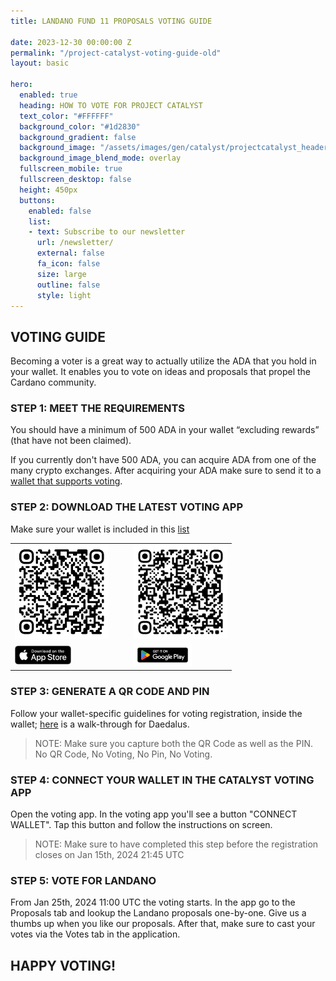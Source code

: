```yaml
---
title: LANDANO FUND 11 PROPOSALS VOTING GUIDE

date: 2023-12-30 00:00:00 Z
permalink: "/project-catalyst-voting-guide-old"
layout: basic

hero:
  enabled: true
  heading: HOW TO VOTE FOR PROJECT CATALYST
  text_color: "#FFFFFF"
  background_color: "#1d2830"
  background_gradient: false
  background_image: "/assets/images/gen/catalyst/projectcatalyst_header.png"
  background_image_blend_mode: overlay
  fullscreen_mobile: true
  fullscreen_desktop: false
  height: 450px
  buttons:
    enabled: false
    list:
    - text: Subscribe to our newsletter
      url: /newsletter/
      external: false
      fa_icon: false
      size: large
      outline: false
      style: light
---
```


## VOTING GUIDE

Becoming a voter is a great way to actually utilize the ADA that you hold in your wallet. It enables you to vote on ideas and proposals that propel the Cardano community.

### STEP 1: MEET THE REQUIREMENTS

You should have a minimum of 500 ADA in your wallet “excluding rewards” (that have not been claimed).

If you currently don't have 500 ADA, you can acquire ADA from one of the many crypto exchanges. After acquiring your ADA make sure to send it to a [wallet that supports voting](https://docs.projectcatalyst.io/fund-documentation/fund11-docs/how-to-register-as-a-voter/wallet-registration-guide/supported-wallets).

### STEP 2: DOWNLOAD THE LATEST VOTING APP

Make sure your wallet is included in this [list](https://docs.projectcatalyst.io/fund-documentation/fund11-docs/how-to-register-as-a-voter/wallet-registration-guide/supported-wallets)

<table style="margin-left: auto; margin-right: auto;">
    <tr>
        <td style="padding-right: 20px; text-align='center';"><a href="https://apps.apple.com/en/app/catalyst-voting/id1517473397?l=en" target="_blank" rel="noopener"><img src="assets/images/gen/catalyst/download_on_the_app_store_qr.png" width="150px" height="150px" style="margin: 0"></a></td>
        <td style="padding-left: 20px; text-align='center';"><a href="https://play.google.com/store/apps/details?id=io.iohk.vitvoting&hl=en_US&gl=US" target="_blank" rel="noopener" ><img src="assets/images/gen/catalyst/download_on_google_play_qr.png" width="150px" height="150px" style="margin: 0;" ></a></td>
    </tr>
    <tr>
        <td style="padding-right: 20px; text-align='center';"><a href="https://apps.apple.com/en/app/catalyst-voting/id1517473397?l=en" target="_blank" rel="noopener"><img src="assets/images/gen/catalyst/download_on_the_app_store.png" width="auto" height="30px" style="margin: 0; max-width: 150px;"></a></td>
        <td style="padding-left: 20px; text-align='center';"><a href="https://play.google.com/store/apps/details?id=io.iohk.vitvoting&hl=en_US&gl=US" target="_blank" rel="noopener" ><img src="assets/images/gen/catalyst/download_on_google_play.png" width="auto" height="36px" style="margin: 0; max-width: 150px;" ></a></td>
    </tr>
</table>

### STEP 3: GENERATE A QR CODE AND PIN

Follow your wallet-specific guidelines for voting registration, inside the wallet; [here](https://iohk.zendesk.com/hc/en-us/articles/900005679386-Catalyst-registration-and-voting-guide) is a walk-through for Daedalus.

> NOTE: Make sure you capture both the QR Code as well as the PIN.<br>
> No QR Code, No Voting, No Pin, No Voting.

### STEP 4: CONNECT YOUR WALLET IN THE CATALYST VOTING APP

Open the voting app. In the voting app you'll see a button "CONNECT WALLET". Tap this button and follow the instructions on screen.

> NOTE: Make sure to have completed this step before the registration closes on Jan 15th, 2024 21:45 UTC

### STEP 5: VOTE FOR LANDANO

From Jan 25th, 2024 11:00 UTC the voting starts. In the app go to the Proposals tab and lookup the Landano proposals one-by-one. Give us a thumbs up when you like our proposals. After that, make sure to cast your votes via the Votes tab in the application.

## HAPPY VOTING!

